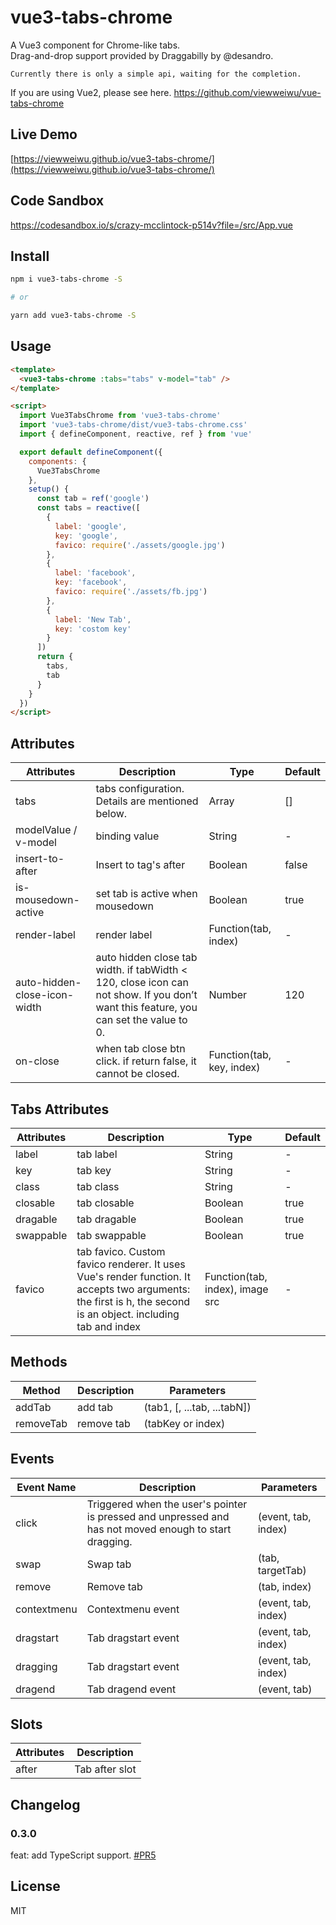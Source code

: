# vue3-tabs-chrome

A Vue3 component for Chrome-like tabs.<br>
Drag-and-drop support provided by Draggabilly by @desandro.

    Currently there is only a simple api, waiting for the completion.

If you are using Vue2, please see here.
https://github.com/viewweiwu/vue-tabs-chrome

## Live Demo

[https://viewweiwu.github.io/vue3-tabs-chrome/](https://viewweiwu.github.io/vue3-tabs-chrome/)

## Code Sandbox

https://codesandbox.io/s/crazy-mcclintock-p514v?file=/src/App.vue

## Install

```bash
npm i vue3-tabs-chrome -S

# or

yarn add vue3-tabs-chrome -S
```

## Usage

```html
<template>
  <vue3-tabs-chrome :tabs="tabs" v-model="tab" />
</template>

<script>
  import Vue3TabsChrome from 'vue3-tabs-chrome'
  import 'vue3-tabs-chrome/dist/vue3-tabs-chrome.css'
  import { defineComponent, reactive, ref } from 'vue'

  export default defineComponent({
    components: {
      Vue3TabsChrome
    },
    setup() {
      const tab = ref('google')
      const tabs = reactive([
        {
          label: 'google',
          key: 'google',
          favico: require('./assets/google.jpg')
        },
        {
          label: 'facebook',
          key: 'facebook',
          favico: require('./assets/fb.jpg')
        },
        {
          label: 'New Tab',
          key: 'costom key'
        }
      ])
      return {
        tabs,
        tab
      }
    }
  })
</script>
```

## Attributes

| Attributes                   | Description                                                                                                                          | Type                      | Default |
| ---------------------------- | ------------------------------------------------------------------------------------------------------------------------------------ | ------------------------- | ------- |
| tabs                         | tabs configuration. Details are mentioned below.                                                                                     | Array                     | []      |
| modelValue / v-model         | binding value                                                                                                                        | String                    | -       |
| insert-to-after              | Insert to tag's after                                                                                                                | Boolean                   | false   |
| is-mousedown-active          | set tab is active when mousedown                                                                                                     | Boolean                   | true    |
| render-label                 | render label                                                                                                                         | Function(tab, index)      | -       |
| auto-hidden-close-icon-width | auto hidden close tab width. if tabWidth < 120, close icon can not show. If you don’t want this feature, you can set the value to 0. | Number                    | 120     |
| on-close                     | when tab close btn click. if return false, it cannot be closed.                                                                      | Function(tab, key, index) | -       |

## Tabs Attributes

| Attributes | Description                                                                                                                                                   | Type                            | Default |
| ---------- | ------------------------------------------------------------------------------------------------------------------------------------------------------------- | ------------------------------- | ------- |
| label      | tab label                                                                                                                                                     | String                          | -       |
| key        | tab key                                                                                                                                                       | String                          | -       |
| class      | tab class                                                                                                                                                     | String                          | -       |
| closable   | tab closable                                                                                                                                                  | Boolean                         | true    |
| dragable   | tab dragable                                                                                                                                                  | Boolean                         | true    |
| swappable  | tab swappable                                                                                                                                                 | Boolean                         | true    |
| favico     | tab favico. Custom favico renderer. It uses Vue's render function. It accepts two arguments: the first is h, the second is an object. including tab and index | Function(tab, index), image src | -       |

## Methods

| Method    | Description | Parameters                  |
| --------- | ----------- | --------------------------- |
| addTab    | add tab     | (tab1, [, ...tab, ...tabN]) |
| removeTab | remove tab  | (tabKey or index)           |

## Events

| Event Name  | Description                                                                                            | Parameters          |
| ----------- | ------------------------------------------------------------------------------------------------------ | ------------------- |
| click       | Triggered when the user's pointer is pressed and unpressed and has not moved enough to start dragging. | (event, tab, index) |
| swap        | Swap tab                                                                                               | (tab, targetTab)    |
| remove      | Remove tab                                                                                             | (tab, index)        |
| contextmenu | Contextmenu event                                                                                      | (event, tab, index) |
| dragstart   | Tab dragstart event                                                                                    | (event, tab, index) |
| dragging    | Tab dragstart event                                                                                    | (event, tab, index) |
| dragend     | Tab dragend event                                                                                      | (event, tab)        |

## Slots

| Attributes | Description    |
| ---------- | -------------- |
| after      | Tab after slot |

## Changelog

### 0.3.0

feat: add TypeScript support. [#PR5](https://github.com/viewweiwu/vue3-tabs-chrome/pull/5)

## License

MIT
